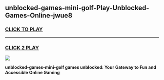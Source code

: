 
## unblocked-games-mini-golf-Play-Unblocked-Games-Online-jwue8
<h3>
<a href="https://premium76.site?title=unblocked-games-mini-golf&ref=25A">CLICK TO PLAY</a></h3>
<hr>

<h3>
<a href="https://premium76.site?title=unblocked-games-mini-golf&ref=25A">CLICK 2 PLAY</a>
  
</h3>

<a href="https://premium76.site?title=unblocked-games-mini-golf&ref=25A"><img src="https://clearcache.store/games.png"></a>


**unblocked-games-mini-golf games unblocked: Your Gateway to Fun and Accessible Online Gaming**
